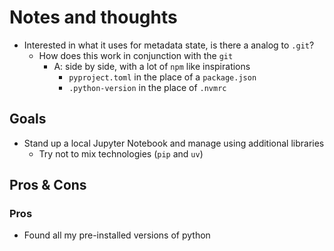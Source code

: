 # Notes and thoughts

- Interested in what it uses for metadata state, is there a analog to `.git`?
  - How does this work in conjunction with the `git`
    - A: side by side, with a lot of `npm` like inspirations
      - `pyproject.toml` in the place of a `package.json`
      - `.python-version` in the place of `.nvmrc`

## Goals

- Stand up a local Jupyter Notebook and manage using additional libraries
  - Try not to mix technologies (`pip` and `uv`)

## Pros & Cons

### Pros

- Found all my pre-installed versions of python
